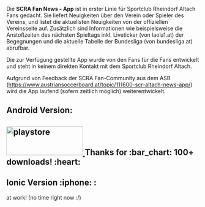 Die <b>SCRA Fan News - App</b> ist in erster Linie für Sportclub Rheindorf Altach Fans gedacht. Sie liefert Neuigkeiten über den Verein oder Spieler des Vereins, und listet die aktuellsten Neuigkeiten von der offiziellen Vereinsseite auf. Zusätzlich sind Informationen wie beispielsweise die Anstoßzeiten des nächsten Spieltags inkl. Liveticker (von laola1.at) der Begegnungen und die aktuelle Tabelle der Bundesliga (von bundesliga.at) abrufbar.

Die zur Verfügung gestellte App wurde von den Fans für die Fans entwickelt und steht in keinem direkten Kontakt mit dem Sportclub Rheindorf Altach.

Aufgrund von Feedback der SCRA Fan-Community aus dem ASB (https://www.austriansoccerboard.at/topic/111600-scr-altach-news-app/) wird die App laufend (sofern zeitlich möglich) weiterentwickelt.

<h2>Android Version:<h2>
<a href="https://play.google.com/store/apps/details?id=com.floma.scranews&hl=dep">
  <img src="https://play.google.com/intl/en_us/badges/images/generic/en_badge_web_generic.png" width="200px" height="75px" alt="playstore">
</a>
Thanks for :bar_chart: 100+ downloads! :heart:

<h2>Ionic Version :iphone: :</h2>
at work! (no time right now :/)





